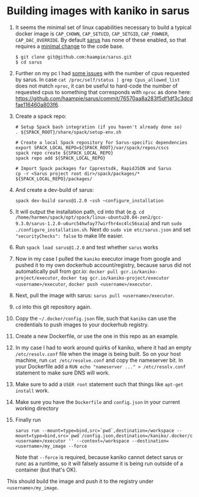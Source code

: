 # Building images with kaniko in sarus

1. It seems the minimal set of linux capabilities necessary to build a typical docker image is `CAP_CHOWN`, `CAP_SETUID`, `CAP_SETGID`, `CAP_FOWNER`, `CAP_DAC_OVERRIDE`. By default [sarus](https://github.com/eth-cscs/sarus) has none of these enabled, so that requires a [minimal change](https://github.com/haampie/sarus/commit/52616636f270f041ac8b13f4b7e596d5bc9d5ad3) to the code base. 
   ```
   $ git clone git@github.com:haampie/sarus.git
   $ cd sarus
   ```
2. Further on my pc I had [some issues](https://github.com/eth-cscs/sarus/issues/14) with the number of cpus requested by sarus. In case `cat /proc/self/status | grep Cpus_allowed_list` does not match `nproc`, it can be useful to hard-code the number of requested cpus to something that corresponds with `nproc` as done here: https://github.com/haampie/sarus/commit/76570aa8a283f5df1df3c3dcdfae116460a803f6.
3. Create a spack repo:
   ```
   # Setup Spack bash integration (if you haven't already done so)
   . ${SPACK_ROOT}/share/spack/setup-env.sh

   # Create a local Spack repository for Sarus-specific dependencies
   export SPACK_LOCAL_REPO=${SPACK_ROOT}/var/spack/repos/cscs
   spack repo create ${SPACK_LOCAL_REPO}
   spack repo add ${SPACK_LOCAL_REPO}

   # Import Spack packages for Cpprestsdk, RapidJSON and Sarus
   cp -r <Sarus project root dir>/spack/packages/* ${SPACK_LOCAL_REPO}/packages/
   ```
4. And create a dev-build of sarus:
   ```
   spack dev-build sarus@1.2.0 ~ssh ~configure_installation
   ```
5. It will output the installation path, cd into that (e.g. `cd /home/harmen/spack/opt/spack/linux-ubuntu20.04-zen2/gcc-9.3.0/sarus-1.2.0-u6urc54hwfay77wirfhr4xc4lc56saia`) and run `sudo ./configure_installation.sh`. Next do `sudo vim etc/sarus.json` and set `"securityChecks": false` to make life easier.
6. Run `spack load sarus@1.2.0` and test whether `sarus` works

7. Now in my case I pulled the `kaniko` executor image from google and pushed it to my own dockerhub account/registry, because sarus did not automatically pull from gcr.io: `docker pull gcr.io/kaniko-project/executor`, `docker tag gcr.io/kaniko-project/executor <username>/executor`, `docker push <username>/executor`.

8. Next, pull the image with sarus: `sarus pull <username>/executor`.

9. `cd` into this git repository again.
10. Copy the `~/.docker/config.json` file, such that `kaniko` can use the credentials to push images to your dockerhub registry.
11. Create a new Dockerfile, or use the one in this repo as an example.
12. In my case I had to work around quirks of kaniko, where it had an empty `/etc/resolv.conf` file when the image is being built. So on your host machine, run `cat /etc/resolve.conf` and copy the nameserver bit. In your Dockerfile add a `RUN echo "nameserver ..." > /etc/resolv.conf` statement to make sure DNS will work.
13. Make sure to add a `USER root` statement such that things like `apt-get install` work.
14. Make sure you have the `Dockerfile` and `config.json` in your current working directory
15. Finally run 
    ```
    sarus run --mount=type=bind,src=`pwd`,destination=/workspace --mount=type=bind,src=`pwd`/config.json,destination=/kaniko/.docker/config.json <username>/executor '' --context=/workspace --destination=<username>/my_image --force
    ```
    Note that `--force` is required, because kaniko cannot detect sarus or runc as a runtime, so it will falsely assume it is being run outside of a container (but that's OK).

This should build the image and push it to the registry under `<username>/my_image`.

